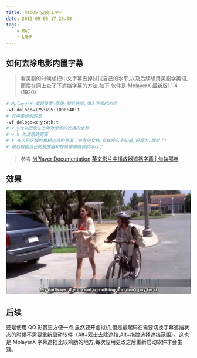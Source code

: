 ```yaml
---
title: macOS 安装 LNMP
date: 2019-09-08 17:26:08
tags:
    - MAC
    - LNMP
---
```


## 如何去除电影内置字幕

> 看美剧的时候想把中文字幕去掉试试自己的水平,以及后续想用美剧学英语,而后在网上查了下遮挡字幕的方法,如下
软件是 MplayerX 最新版1.1.4 (1920)

```bash
# MplayerX-偏好设置-高级-额外选项,填入下面的内容
-vf delogo=175:495:1000:40:1
# 其中要说明的是
-vf delogo=x:y:w:h:t
# x,y为以图像左上角为原点的滤镜的坐标
# w,h 为滤镜的宽高
# t 长方形区域的模糊边缘的宽度（参考的文档,具体什么不知道,设置为1就对了）
# 最后根据自己的播放器和视频慢慢微调就可以了
```

<more></more>

> 参考
[MPlayer Documentation](http://www.mplayer.org.cn/help_zh.html#%E8%A7%86%E9%A2%91%E6%BB%A4%E9%95%9C)
[英文影片中播放器遮挡字幕 | 匆匆那年](http://ptbsare.org/2014/11/07/%E8%8B%B1%E6%96%87%E5%BD%B1%E7%89%87%E4%B8%AD%E6%92%AD%E6%94%BE%E5%99%A8%E9%81%AE%E6%8C%A1%E5%AD%97%E5%B9%95/)

## 效果

![QQ20161230-1@2x](/images/cover/Imqi0Avapj2IulchWKL6z1av0Uzca3up.jpeg)

## 后续

还是使用 QQ 影音更方便一点,虽然要开虚拟机,但是最起码在需要切换字幕遮挡状态的时候不需要重新启动软件（Alt+双击去除遮挡,Alt+拖拽选择遮挡范围）。这也是 MplayerX 字幕遮挡比较鸡肋的地方,每次应用更改之后重新启动软件才会生效。